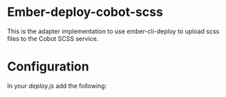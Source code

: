 # Ember-deploy-cobot-scss

This is the adapter implementation to use ember-cli-deploy to upload scss files to the Cobot SCSS service.

# Configuration

In your _deploy.js_ add the following:
